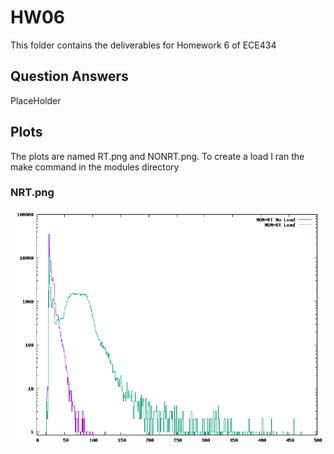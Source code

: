 # HW06

This folder contains the deliverables for Homework 6 of ECE434

## Question Answers

PlaceHolder

## Plots 

The plots are named RT.png and NONRT.png. To create a load I ran the make command in the modules directory

### NRT.png

![NONRT](NONRT.png)

